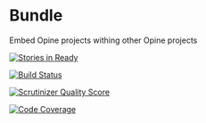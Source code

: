 Bundle
======

Embed Opine projects withing other Opine projects

[![Stories in Ready](https://badge.waffle.io/Opine-Org/Bundle.png?label=ready&title=Ready)](https://waffle.io/Opine-Org/Bundle)

[![Build Status](https://travis-ci.org/Opine-Org/Bundle.svg?branch=master)](https://travis-ci.org/Opine-Org/Bundle)

[![Scrutinizer Quality Score](https://scrutinizer-ci.com/g/Opine-Org/Bundle/badges/quality-score.png?s=345960c961c6d6da9788d4238c2f9c2a90a29a84)](https://scrutinizer-ci.com/g/Opine-Org/Bundle/)

[![Code Coverage](https://scrutinizer-ci.com/g/Opine-Org/Bundle/badges/coverage.png?s=a8bb5c9fd7b98c7c4debb4d88e1064ee5e48f3c4)](https://scrutinizer-ci.com/g/Opine-Org/Bundle/)